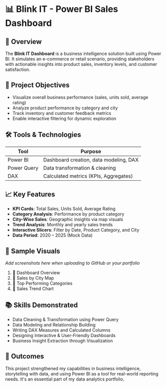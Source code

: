 
# 📊 Blink IT - Power BI Sales Dashboard

## 🔹 Overview
The **Blink IT Dashboard** is a business intelligence solution built using Power BI. It simulates an e-commerce or retail scenario, providing stakeholders with actionable insights into product sales, inventory levels, and customer satisfaction.

## 🧩 Project Objectives
- Visualize overall business performance (sales, units sold, average rating)
- Analyze product performance by category and city
- Track inventory and customer feedback metrics
- Enable interactive filtering for dynamic exploration

## 🛠️ Tools & Technologies

| Tool         | Purpose                               |
|--------------|----------------------------------------|
| Power BI     | Dashboard creation, data modeling, DAX |
| Power Query  | Data transformation & cleaning         |
| DAX          | Calculated metrics (KPIs, Aggregates)  |

## 📈 Key Features
- **KPI Cards**: Total Sales, Units Sold, Average Rating
- **Category Analysis**: Performance by product category
- **City-Wise Sales**: Geographic insights via map visuals
- **Trend Analysis**: Monthly and yearly sales trends
- **Interactive Slicers**: Filter by Date, Product Category, and City
- **Data Period**: 2020 – 2025 (Mock Data)

## 📸 Sample Visuals
_Add screenshots here when uploading to GitHub or your portfolio_

1. 📌 Dashboard Overview
2. 📍 Sales by City Map
3. 🛒 Top Performing Categories
4. 📅 Sales Trend Chart

## 📚 Skills Demonstrated
- Data Cleaning & Transformation using Power Query
- Data Modeling and Relationship Building
- Writing DAX Measures and Calculated Columns
- Designing Interactive & User-Friendly Dashboards
- Business Insight Extraction through Visualization

## 🚀 Outcomes
This project strengthened my capabilities in business intelligence, storytelling with data, and using Power BI as a tool for real-world reporting needs. It's an essential part of my data analytics portfolio.

